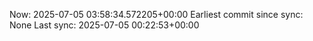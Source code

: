 Now: 2025-07-05 03:58:34.572205+00:00 Earliest commit since sync: None Last sync: 2025-07-05 00:22:53+00:00
